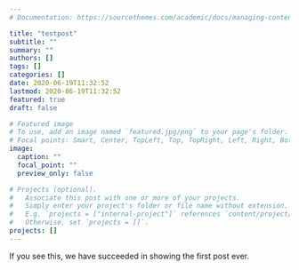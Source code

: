 ```yaml
---
# Documentation: https://sourcethemes.com/academic/docs/managing-content/

title: "testpost"
subtitle: ""
summary: ""
authors: []
tags: []
categories: []
date: 2020-06-19T11:32:52
lastmod: 2020-06-19T11:32:52
featured: true
draft: false

# Featured image
# To use, add an image named `featured.jpg/png` to your page's folder.
# Focal points: Smart, Center, TopLeft, Top, TopRight, Left, Right, BottomLeft, Bottom, BottomRight.
image:
  caption: ""
  focal_point: ""
  preview_only: false

# Projects (optional).
#   Associate this post with one or more of your projects.
#   Simply enter your project's folder or file name without extension.
#   E.g. `projects = ["internal-project"]` references `content/project/deep-learning/index.md`.
#   Otherwise, set `projects = []`.
projects: []
---
```


If you see this, we have succeeded in showing the first post ever.